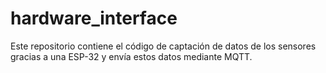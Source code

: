 # hardware_interface
Este repositorio contiene el código de captación de datos de los sensores gracias a una ESP-32 y envía estos datos mediante MQTT.
